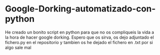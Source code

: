 # Google-Dorking-automatizado-con-python
He creado un bonito script en python para que no os compliqueis la vida a la hora de hacer google dorking. Espero que os sirva, os dejo adjuntado el fichero.py en el repositorio
y tambien os he dejado el fichero en .txt por si algo sale mal
